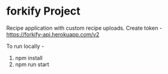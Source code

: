 # forkify Project

Recipe application with custom recipe uploads.
Create token - https://forkify-api.herokuapp.com/v2

To run locally - 
1. npm install
2. npm run start
